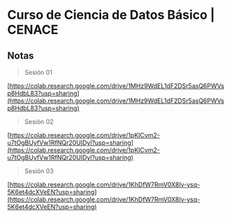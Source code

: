 # Curso de Ciencia de Datos Básico | CENACE

## Notas

> Sesión 01

[https://colab.research.google.com/drive/1MHz9WdEL1dF2DSr5asQ6PWVsp8HdbL83?usp=sharing](https://colab.research.google.com/drive/1MHz9WdEL1dF2DSr5asQ6PWVsp8HdbL83?usp=sharing)

> Sesión 02

[https://colab.research.google.com/drive/1pKICvm2-u7tOgBUyfVw1RfNQr20UIDyl?usp=sharing](https://colab.research.google.com/drive/1pKICvm2-u7tOgBUyfVw1RfNQr20UIDyl?usp=sharing)

> Sesión 03

[https://colab.research.google.com/drive/1KhDfW7RmV0X8Iv-ysq-5K6et4dcXVeEN?usp=sharing](https://colab.research.google.com/drive/1KhDfW7RmV0X8Iv-ysq-5K6et4dcXVeEN?usp=sharing)
